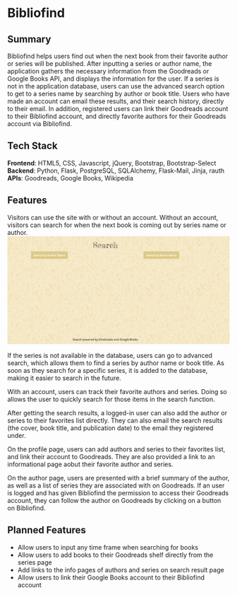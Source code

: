 # Bibliofind
## Summary
Bibliofind helps users find out when the next book  from their favorite author or series will be published.  After inputting a series or author name, the application gathers the necessary information from the Goodreads or Google Books API, and displays the information for the user.   If a series is not in the application database, users can use the advanced search option to get to a series name by searching by author or book title. Users who have made an account can email these results, and their search history, directly to their email. In addition, registered users can link their Goodreads account to their Bibliofind account, and directly favorite authors for their Goodreads account via Bibliofind.

## Tech Stack
**Frontend**: HTML5, CSS, Javascript, jQuery, Bootstrap, Bootstrap-Select
**Backend**: Python, Flask, PostgreSQL, SQLAlchemy, Flask-Mail, Jinja, rauth
**APIs**: Goodreads, Google Books, Wikipedia

## Features
Visitors can use the site with or without an account. Without an account, visitors can search for when the next book is coming out by series name or author. 
![Alt text](/static/img/example.gif?raw=true "Searching on Bibliofind")

If the series is not available in the database, users can go to advanced search, which allows them to find a series by author name or book title. As soon as they search for a specific series, it is added to the database, making it easier to search in the future.

With an account, users can track their favorite authors and series. Doing so allows the user to quickly search for those items in the search function.

After getting the search results, a logged-in user can also add the author or series to their favorites list directly. They can also email the search results (the cover, book title, and publication date) to the email they registered under.

On the profile page, users can add authors and series to their favorites list, and link their account to Goodreads. They are also provided a link to an informational page aobut their favorite author and series. 

On the author page, users are presented with a brief summary of the author, as well as a list of series they are associated with on Goodreads. If an user is logged and has given Bibliofind the permission to access their Goodreads account, they can follow the author on Goodreads by clicking on a button on Bibliofind.

## Planned Features
* Allow users to input any time frame when searching for books
* Allow users to add books to their Goodreads shelf directly from the series page
* Add links to the info pages of authors and series on search result page
* Allow users to link their Google Books account to their Bibliofind account